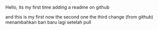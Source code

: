 Hello, its my first time adding a readme on github

and this is my first 
now the second one
the third change (from github)
menambahkan bari baru lagi setelah pull
